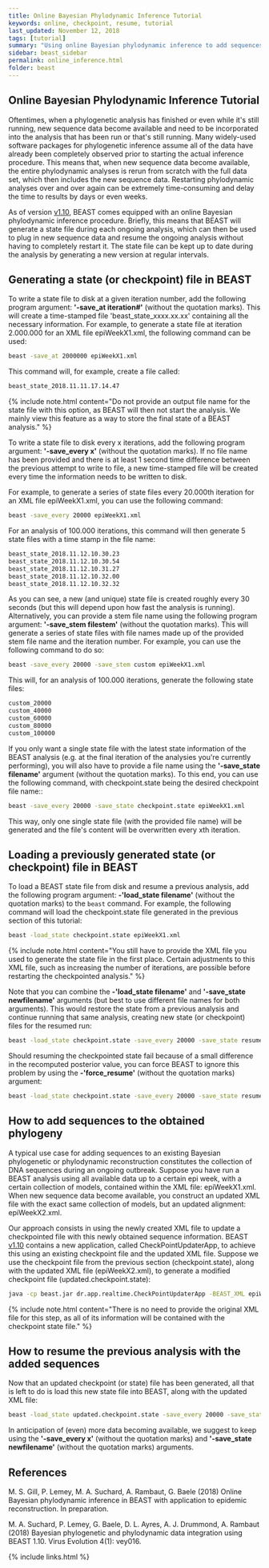 ```yaml
---
title: Online Bayesian Phylodynamic Inference Tutorial
keywords: online, checkpoint, resume, tutorial
last_updated: November 12, 2018
tags: [tutorial]
summary: "Using online Bayesian phylodynamic inference to add sequences to an ongoing analysis in BEAST."
sidebar: beast_sidebar
permalink: online_inference.html
folder: beast
---
```


## Online Bayesian Phylodynamic Inference Tutorial

Oftentimes, when a phylogenetic analysis has finished or even while it's still running, new sequence data become available and need to be incorporated into the analysis that has been run or that's still running.
Many widely-used software packages for phylogenetic inference assume all of the data have already been completely observed prior to starting the actual inference procedure.
This means that, when new sequence data become available, the entire phylodynamic analyses is rerun from scratch with the full data set, which then includes the new sequence data.
Restarting phylodynamic analyses over and over again can be extremely time-consuming and delay the time to results by days or even weeks.

As of version [v1.10](installing), BEAST comes equipped with an online Bayesian phylodynamic inference procedure.
Briefly, this means that BEAST will generate a state file during each ongoing analysis, which can then be used to plug in new sequence data and resume the ongoing analysis without having to completely restart it.
The state file can be kept up to date during the analysis by generating a new version at regular intervals.


## Generating a state (or checkpoint) file in BEAST

To write a state file to disk at a given iteration number, add the following program argument: **'-save_at iteration#'** (without the quotation marks).
This will create a time-stamped file 'beast_state_xxxx.xx.xx' containing all the necessary information.
For example, to generate a state file at iteration 2.000.000 for an XML file epiWeekX1.xml, the following command can be used:

```bash
beast -save_at 2000000 epiWeekX1.xml
```

This command will, for example, create a file called: 

```bash
beast_state_2018.11.11.17.14.47
```

{% include note.html content="Do not provide an output file name for the state file with this option, as BEAST will then not start the analysis. We mainly view this feature as a way to store the final state of a BEAST analysis."  %}


To write a state file to disk every x iterations, add the following program argument: **'-save_every x'** (without the quotation marks).
If no file name has been provided and there is at least 1 second time difference between the previous attempt to write to file, a new time-stamped file will be created every time the information needs to be written to disk.

For example, to generate a series of state files every 20.000th iteration for an XML file epiWeekX1.xml, you can use the following command:

```bash
beast -save_every 20000 epiWeekX1.xml
```

For an analysis of 100.000 iterations, this command will then generate 5 state files with a time stamp in the file name:

```bash
beast_state_2018.11.12.10.30.23
beast_state_2018.11.12.10.30.54
beast_state_2018.11.12.10.31.27
beast_state_2018.11.12.10.32.00
beast_state_2018.11.12.10.32.32
```

As you can see, a new (and unique) state file is created roughly every 30 seconds (but this will depend upon how fast the analysis is running).
Alternatively, you can provide a stem file name using the following program argument: **'-save_stem filestem'** (without the quotation marks).
This will generate a series of state files with file names made up of the provided stem file name and the iteration number.
For example, you can use the following command to do so:

```bash
beast -save_every 20000 -save_stem custom epiWeekX1.xml
```

This will, for an analysis of 100.000 iterations, generate the following state files:

```bash
custom_20000
custom_40000
custom_60000
custom_80000
custom_100000
```

If you only want a single state file with the latest state information of the BEAST analysis (e.g. at the final iteration of the analysies you're currently performing), you will also have to provide a file name using the **'-save_state filename'** argument (without the quotation marks).
To this end, you can use the following command, with checkpoint.state being the desired checkpoint file name::

```bash
beast -save_every 20000 -save_state checkpoint.state epiWeekX1.xml
```

This way, only one single state file (with the provided file name) will be generated and the file's content will be overwritten every xth iteration.


## Loading a previously generated state (or checkpoint) file in BEAST

To load a BEAST state file from disk and resume a previous analysis, add the following program argument: **-'load_state filename'** (without the quotation marks) to the ```beast``` command.
For example, the following command will load the checkpoint.state file generated in the previous section of this tutorial:

```bash
beast -load_state checkpoint.state epiWeekX1.xml
```

{% include note.html content="You still have to provide the XML file you used to generate the state file in the first place. Certain adjustments to this XML file, such as increasing the number of iterations, are possible before restarting the checkpointed analysis."  %}

Note that you can combine the **-'load_state filename'** and **'-save_state newfilename'** arguments (but best to use different file names for both arguments).
This would restore the state from a previous analysis and continue running that same analysis, creating new state (or checkpoint) files for the resumed run:

```bash
beast -load_state checkpoint.state -save_every 20000 -save_state resumed.state epiWeekX1.xml
```

Should resuming the checkpointed state fail because of a small difference in the recomputed posterior value, you can force BEAST to ignore this problem by using the **-'force_resume'** (without the quotation marks) argument:

```bash
beast -load_state checkpoint.state -save_every 20000 -save_state resumed.state -force_resume epiWeekX1.xml
```


## How to add sequences to the obtained phylogeny

A typical use case for adding sequences to an existing Bayesian phylogenetic or phylodynamic reconstruction constitutes the collection of DNA sequences during an ongoing outbreak.
Suppose you have run a BEAST analysis using all available data up to a certain epi week, with a certain collection of models, contained within the XML file: epiWeekX1.xml. 
When new sequence data become available, you construct an updated XML file with the exact same collection of models, but an updated alignment: epiWeekX2.xml.

Our approach consists in using the newly created XML file to update a checkpointed file with this newly obtained sequence information.
BEAST [v1.10](installing) contains a new application, called CheckPointUpdaterApp, to achieve this using an existing checkpoint file and the updated XML file.
Suppose we use the checkpoint file from the previous section (checkpoint.state), along with the updated XML file (epiWeekX2.xml), to generate a modified checkpoint file (updated.checkpoint.state):

```bash
java -cp beast.jar dr.app.realtime.CheckPointUpdaterApp -BEAST_XML epiWeekX2.xml -load_state checkpoint.state -output_file updated.checkpoint.state -update_choice JC69Distance
```

{% include note.html content="There is no need to provide the original XML file for this step, as all of its information will be contained with the checkpoint state file."  %}


## How to resume the previous analysis with the added sequences

Now that an updated checkpoint (or state) file has been generated, all that is left to do is load this new state file into BEAST, along with the updated XML file:

```bash
beast -load_state updated.checkpoint.state -save_every 20000 -save_state updated.state epiWeekX2.xml
```

In anticipation of (even) more data becoming available, we suggest to keep using the **'-save_every x'** (without the quotation marks) and **'-save_state newfilename'** (without the quotation marks) arguments.



## References

M. S. Gill, P. Lemey, M. A. Suchard, A. Rambaut, G. Baele (2018) Online Bayesian phylodynamic inference in BEAST with application to epidemic reconstruction. In preparation.

M. A. Suchard, P. Lemey, G. Baele, D. L. Ayres, A. J. Drummond, A. Rambaut (2018) Bayesian phylogenetic and phylodynamic data integration using BEAST 1.10. Virus Evolution 4(1): vey016.

{% include links.html %}